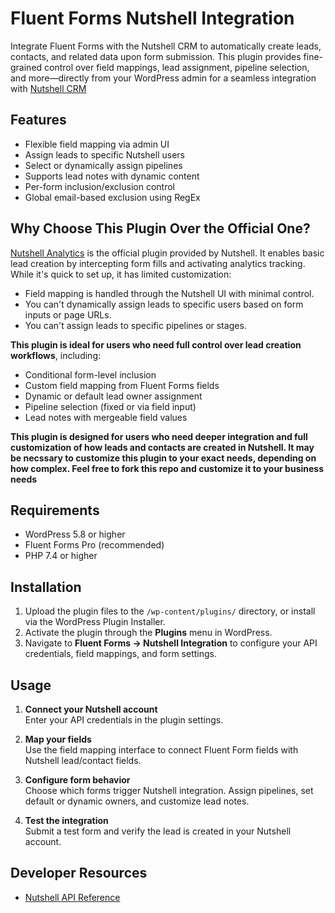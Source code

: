 # Fluent Forms Nutshell Integration

Integrate Fluent Forms with the Nutshell CRM to automatically create leads, contacts, and related data upon form submission. This plugin provides fine-grained control over field mappings, lead assignment, pipeline selection, and more—directly from your WordPress admin for a seamless integration with [Nutshell CRM](https://www.nutshell.com/)


## Features

- Flexible field mapping via admin UI
- Assign leads to specific Nutshell users
- Select or dynamically assign pipelines
- Supports lead notes with dynamic content
- Per-form inclusion/exclusion control
- Global email-based exclusion using RegEx

## Why Choose This Plugin Over the Official One?

[Nutshell Analytics](https://wordpress.org/plugins/nutshell-analytics/) is the official plugin provided by Nutshell. It enables basic lead creation by intercepting form fills and activating analytics tracking. While it's quick to set up, it has limited customization:

- Field mapping is handled through the Nutshell UI with minimal control.
- You can't dynamically assign leads to specific users based on form inputs or page URLs.
- You can't assign leads to specific pipelines or stages.
  
**This plugin is ideal for users who need full control over lead creation workflows**, including:

- Conditional form-level inclusion
- Custom field mapping from Fluent Forms fields
- Dynamic or default lead owner assignment
- Pipeline selection (fixed or via field input)
- Lead notes with mergeable field values

**This plugin is designed for users who need deeper integration and full customization of how leads and contacts are created in Nutshell. It may be necssary to customize this plugin to your exact needs, depending on how complex. Feel free to fork this repo and customize it to your business needs**


## Requirements

- WordPress 5.8 or higher
- Fluent Forms Pro (recommended)
- PHP 7.4 or higher

## Installation

1. Upload the plugin files to the `/wp-content/plugins/` directory, or install via the WordPress Plugin Installer.
2. Activate the plugin through the **Plugins** menu in WordPress.
3. Navigate to **Fluent Forms → Nutshell Integration** to configure your API credentials, field mappings, and form settings.

## Usage

1. **Connect your Nutshell account**  
   Enter your API credentials in the plugin settings.

2. **Map your fields**  
   Use the field mapping interface to connect Fluent Form fields with Nutshell lead/contact fields.

3. **Configure form behavior**  
   Choose which forms trigger Nutshell integration. Assign pipelines, set default or dynamic owners, and customize lead notes.

4. **Test the integration**  
   Submit a test form and verify the lead is created in your Nutshell account.

## Developer Resources

- [Nutshell API Reference](https://developers.nutshell.com/reference)
